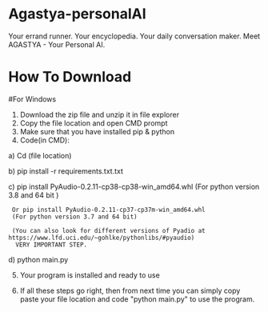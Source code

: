 # Agastya-personalAI
 Your errand runner. Your encyclopedia. Your daily conversation maker. Meet AGASTYA - Your Personal AI.

# How To Download
   #For Windows
1. Download the zip file and unzip it in file explorer
2. Copy the file location and open CMD prompt
3. Make sure that you have installed pip & python
4. Code(in CMD):

  a) Cd (file location)

  b) pip install -r requirements.txt.txt

  c) pip install PyAudio-0.2.11-cp38-cp38-win_amd64.whl
     (For python version 3.8 and 64 bit )

     Or pip install PyAudio‑0.2.11‑cp37‑cp37m‑win_amd64.whl
     (For python version 3.7 and 64 bit)

     (You can also look for different versions of Pyadio at https://www.lfd.uci.edu/~gohlke/pythonlibs/#pyaudio) 
      VERY IMPORTANT STEP.
  
  d) python main.py

5. Your program is installed and ready to use

6. If all these steps go right, then from next time 
you can simply copy paste your file location and code
"python main.py" to use the program.
